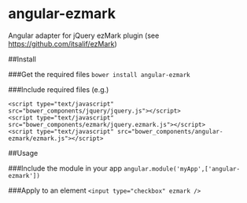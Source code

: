 # angular-ezmark

Angular adapter for jQuery ezMark plugin (see https://github.com/itsalif/ezMark)

##Install

###Get the required files
`bower install angular-ezmark`

###Include required files (e.g.)

```
<script type="text/javascript" src="bower_components/jquery/jquery.js"></script>
<script type="text/javascript" src="bower_components/ezmark/jquery.ezmark.js"></script>
<script type="text/javascript" src="bower_components/angular-ezmark/ezmark.js"></script>
```

##Usage

###Include the module in your app
`angular.module('myApp',['angular-ezmark'])`

###Apply to an element
`<input type="checkbox" ezmark />`